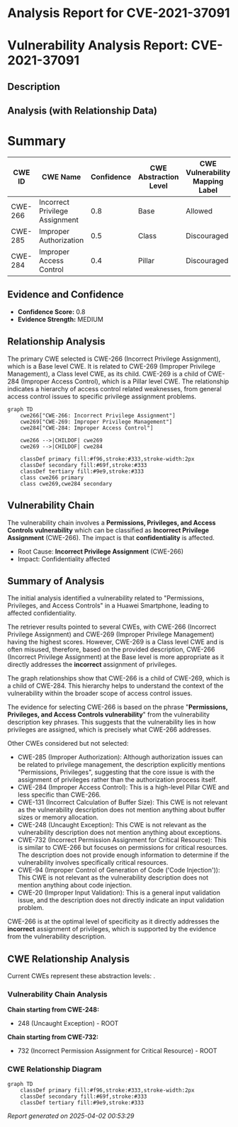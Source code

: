 # Analysis Report for CVE-2021-37091

# Vulnerability Analysis Report: CVE-2021-37091

## Description



## Analysis (with Relationship Data)

# Summary
| CWE ID | CWE Name | Confidence | CWE Abstraction Level | CWE Vulnerability Mapping Label | CWE-Vulnerability Mapping Notes |
|---|---|---|---|---|---|
| CWE-266 | Incorrect Privilege Assignment | 0.8 | Base | Allowed | Primary CWE |
| CWE-285 | Improper Authorization | 0.5 | Class | Discouraged | Secondary Candidate |
| CWE-284 | Improper Access Control | 0.4 | Pillar | Discouraged | Secondary Candidate |

## Evidence and Confidence

*   **Confidence Score:** 0.8
*   **Evidence Strength:** MEDIUM

## Relationship Analysis
The primary CWE selected is CWE-266 (Incorrect Privilege Assignment), which is a Base level CWE. It is related to CWE-269 (Improper Privilege Management), a Class level CWE, as its child. CWE-269 is a child of CWE-284 (Improper Access Control), which is a Pillar level CWE. The relationship indicates a hierarchy of access control related weaknesses, from general access control issues to specific privilege assignment problems.

```mermaid
graph TD
    cwe266["CWE-266: Incorrect Privilege Assignment"]
    cwe269["CWE-269: Improper Privilege Management"]
    cwe284["CWE-284: Improper Access Control"]
    
    cwe266 -->|CHILDOF| cwe269
    cwe269 -->|CHILDOF| cwe284
    
    classDef primary fill:#f96,stroke:#333,stroke-width:2px
    classDef secondary fill:#69f,stroke:#333
    classDef tertiary fill:#9e9,stroke:#333
    class cwe266 primary
    class cwe269,cwe284 secondary
```

## Vulnerability Chain
The vulnerability chain involves a **Permissions, Privileges, and Access Controls vulnerability** which can be classified as **Incorrect Privilege Assignment** (CWE-266). The impact is that **confidentiality** is affected.
- Root Cause: **Incorrect Privilege Assignment** (CWE-266)
- Impact: Confidentiality affected

## Summary of Analysis
The initial analysis identified a vulnerability related to "Permissions, Privileges, and Access Controls" in a Huawei Smartphone, leading to affected confidentiality.

The retriever results pointed to several CWEs, with CWE-266 (Incorrect Privilege Assignment) and CWE-269 (Improper Privilege Management) having the highest scores. However, CWE-269 is a Class level CWE and is often misused, therefore, based on the provided description, CWE-266 (Incorrect Privilege Assignment) at the Base level is more appropriate as it directly addresses the **incorrect** assignment of privileges.

The graph relationships show that CWE-266 is a child of CWE-269, which is a child of CWE-284. This hierarchy helps to understand the context of the vulnerability within the broader scope of access control issues.

The evidence for selecting CWE-266 is based on the phrase "**Permissions, Privileges, and Access Controls vulnerability**" from the vulnerability description key phrases. This suggests that the vulnerability lies in how privileges are assigned, which is precisely what CWE-266 addresses.

Other CWEs considered but not selected:

*   CWE-285 (Improper Authorization): Although authorization issues can be related to privilege management, the description explicitly mentions "Permissions, Privileges", suggesting that the core issue is with the assignment of privileges rather than the authorization process itself.
*   CWE-284 (Improper Access Control): This is a high-level Pillar CWE and less specific than CWE-266.
*   CWE-131 (Incorrect Calculation of Buffer Size): This CWE is not relevant as the vulnerability description does not mention anything about buffer sizes or memory allocation.
*   CWE-248 (Uncaught Exception): This CWE is not relevant as the vulnerability description does not mention anything about exceptions.
*   CWE-732 (Incorrect Permission Assignment for Critical Resource): This is similar to CWE-266 but focuses on permissions for critical resources. The description does not provide enough information to determine if the vulnerability involves specifically critical resources.
*   CWE-94 (Improper Control of Generation of Code ('Code Injection')): This CWE is not relevant as the vulnerability description does not mention anything about code injection.
*   CWE-20 (Improper Input Validation): This is a general input validation issue, and the description does not directly indicate an input validation problem.

CWE-266 is at the optimal level of specificity as it directly addresses the **incorrect** assignment of privileges, which is supported by the evidence from the vulnerability description.


## CWE Relationship Analysis

Current CWEs represent these abstraction levels: .


### Vulnerability Chain Analysis

**Chain starting from CWE-248:**
- 248 (Uncaught Exception) - ROOT


**Chain starting from CWE-732:**
- 732 (Incorrect Permission Assignment for Critical Resource) - ROOT



### CWE Relationship Diagram

```mermaid
graph TD
    classDef primary fill:#f96,stroke:#333,stroke-width:2px
    classDef secondary fill:#69f,stroke:#333
    classDef tertiary fill:#9e9,stroke:#333
```



*Report generated on 2025-04-02 00:53:29*
